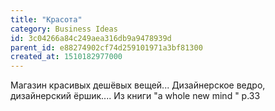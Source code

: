 ```yaml
---
title: "Красота"
category: Business Ideas
id: 3c04266a84c249aea316db9a9478939d
parent_id: e88274902cf74d259101971a3bf81300
created_at: 1510182977000
---
```


Магазин красивых дешёвых вещей... Дизайнерское ведро, дизайнерский ёршик.... Из книги "a whole new mind " p.33
    